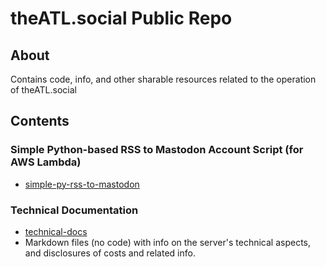 # theATL.social Public Repo

## About

Contains code, info, and other sharable resources related to the operation of theATL.social

## Contents

### Simple Python-based RSS to Mastodon Account Script (for AWS Lambda)

- [simple-py-rss-to-mastodon](https://github.com/theatl-social/simple-py-rss-to-mastodon)

### Technical Documentation

- [technical-docs](https://github.com/theatl-social/technical-docs)
- Markdown files (no code) with info on the server's technical aspects, and disclosures of costs and related info.
